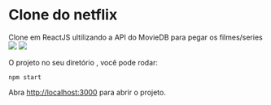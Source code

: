 # Clone do netflix

Clone em ReactJS ultilizando a API do MovieDB para pegar os filmes/series
<img src="https://i.imgur.com/mxAaISo.png">
<img src="https://i.imgur.com/3Jxplhu.png">

O projeto no seu diretório , você pode rodar:

 `npm start`


Abra [http://localhost:3000](http://localhost:3000/singin) para abrir o projeto.


